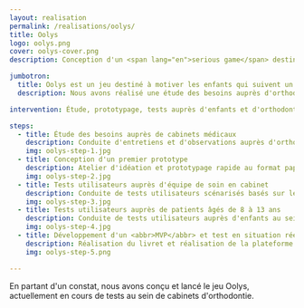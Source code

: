 ```yaml
---
layout: realisation
permalink: /realisations/oolys/
title: Oolys
logo: oolys.png
cover: oolys-cover.png
description: Conception d'un <span lang="en">serious game</span> destiné aux patients suivant un traitement d'orthodontie. Réalisation et lancement en test.

jumbotron:
  title: Oolys est un jeu destiné à motiver les enfants qui suivent un traitement orthodontique afin d'améliorer la qualité des soins.
  description: Nous avons réalisé une étude des besoins auprès d'orthodontistes et de patients, créé un prototype de livret et nous avons développé la plateforme de suivi pour orthodontistes et enfants. Nous conduisons actuellement des tests en situation réelle.

intervention: Étude, prototypage, tests auprès d'enfants et d'orthodontistes, conception et développement de la solution.

steps:
  - title: Étude des besoins auprès de cabinets médicaux
    description: Conduite d'entretiens et d'observations auprès d'orthodontistes et de patients.
    img: oolys-step-1.jpg
  - title: Conception d'un premier prototype
    description: Atelier d'idéation et prototypage rapide au format papier et <span lang="en">wireframes</span> des premières interfaces du jeu et du livret.
    img: oolys-step-2.jpg
  - title: Tests utilisateurs auprès d'équipe de soin en cabinet
    description: Conduite de tests utilisateurs scénarisés basés sur les prototypes papiers et <span lang="en">wireframes</span>. Amélioration du prototype.
    img: oolys-step-3.jpg
  - title: Tests utilisateurs auprès de patients âgés de 8 à 13 ans
    description: Conduite de tests utilisateurs auprès d'enfants au sein de cabinets d'orthodontie. Amélioration des prototypes.
    img: oolys-step-4.jpg
  - title: Développement d'un <abbr>MVP</abbr> et test en situation réelle
    description: Réalisation du livret et réalisation de la plateforme pour les praticiens et les enfants. Conduite de tests d'adoption en situation réelle. Entretiens avec les utilisateurs.
    img: oolys-step-5.png

---
```


En partant d'un constat, nous avons conçu et lancé le jeu Oolys, actuellement en cours de tests au sein de cabinets d'orthodontie.  
